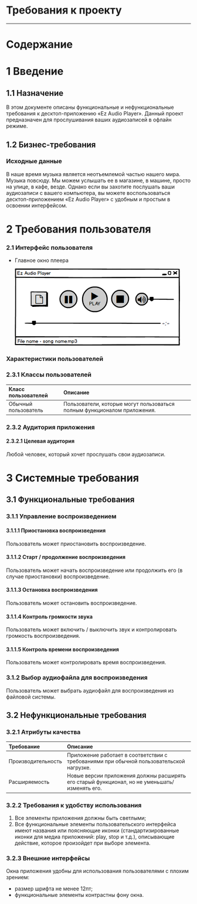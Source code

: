 # Требования к проекту
---
# Содержание

# 1 Введение

## 1.1 Назначение
 
В этом документе описаны функциональные и нефункциональные требования к десктоп-приложению «Ez Audio Player». Данный проект предназначен для прослушивания ваших аудиозаписей в офлайн режиме.

## 1.2 Бизнес-требования

### Исходные данные

В наше время музыка является неотъемлемой частью нашего мира. Музыка повсюду. Мы можем услышать ее в магазине, в машине, просто на улице, в кафе, везде. Однако если вы захотите послушать ваши аудиозаписи с вашего компьютера, вы можете воспользоваться десктоп-приложением «Ez Audio Player» с удобным и простым в освоении интерфейсом.

# 2 Требования пользователя

### 2.1 Интерфейс пользователя

- Главное окно плеера

  ![Main](mockups/main.png)

### Характеристики пользователей

### 2.3.1 Классы пользователей

| Класс пользователей | Описание |
|:---|:---|
| Обычный пользователь | Пользователи, которые могут пользоваться полным функционалом приложения. |

### 2.3.2 Аудитория приложения

#### 2.3.2.1 Целевая аудитория

 Любой человек, который хочет прослушать свои аудиозаписи.
 
# 3 Системные требования

## 3.1 Функциональные требования

### 3.1.1 Управление воспроизведением

#### 3.1.1.1 Приостановка воспроизведения
Пользователь может приостановить воспроизведение.
#### 3.1.1.2 Старт / продолжение воспроизведения
Пользователь может начать воспроизведение или продолжить его (в случае приостановки) воспроизведение.
#### 3.1.1.3 Остановка воспроизведения
Пользователь может остановить воспроизведение.
#### 3.1.1.4 Контроль громкости звука
 Пользователь может включить / выключить звук и контролировать громкость воспроизведения.
#### 3.1.1.5 Контроль времени воспроизведения 
 Пользователь может контролировать время воспроизведения.

### 3.1.2 Выбор аудиофайла для воспроизведения
Пользователь может выбрать аудиофайл для воспроизведения из файловой системы.

## 3.2 Нефункциональные требования

### 3.2.1 Атрибуты качества
| Требование | Описание |
|:---|:---|
| Производительность | Приложение работает в соответствии с требованиями при обычной пользовательской нагрузке. |
| Расширяемость | Новые версии приложения должны расширять его старый функционал, но не уменьшать/изменять его. |

### 3.2.2 Требования к удобству использования
1. Все элементы приложения должны быть светлыми;
2. Все функциональные элементы пользовательского интерфейса имеют названия или поясняющие иконки (стандартизированные иконки для медиа приложений: play, stop и т.д.), описывающие действие, которое произойдет при выборе элемента.

### 3.2.3 Внешние интерфейсы
Окна приложения удобны для использования пользователями с плохим зрением:
  * размер шрифта не менее 12пт;
  * функциональные элементы контрастны фону окна.
